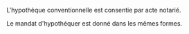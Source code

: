 L'hypothèque conventionnelle est consentie par acte notarié.

Le mandat d'hypothéquer est donné dans les mêmes formes.
